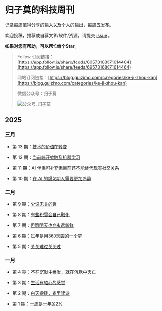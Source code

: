 # 归子莫的科技周刊

记录每周值得分享的输入以及个人的输出，每周五发布。

欢迎投稿，推荐或自荐文章/软件/资源，请提交 [issue](https://github.com/guizimo/weekly/issues) 。

**如果对您有帮助，可以帮忙给个Star**。

> Follow 订阅链接：[https://app.follow.is/share/feeds/69573168071614464](https://app.follow.is/share/feeds/69573168071614464)
>
> 网站订阅链接：[https://blog.guizimo.com/categories/ke-ji-zhou-kan](https://blog.guizimo.com/categories/ke-ji-zhou-kan)
>
> 微信公众号：归子莫
>
> ![公众号_归子莫](https://guizimo.oss-cn-shanghai.aliyuncs.com/img/%E5%85%AC%E4%BC%97%E5%8F%B7_%E5%BD%92%E5%AD%90%E8%8E%AB.jpg)



## 2025

### 三月

- 第 13 期：[技术的价值在转变](https://github.com/guizimo/weekly/blob/main/docs/weekly-13.md)

- 第 12 期：[当前端开始触及机器学习](https://github.com/guizimo/weekly/blob/main/docs/weekly-12.md)

- 第 11 期：[AI 伴侣可补充但目前还不能替代现实社交关系](https://github.com/guizimo/weekly/blob/main/docs/weekly-11.md)

- 第 10 期：[在 AI 的爆发期人需要更加冷静](https://github.com/guizimo/weekly/blob/main/docs/weekly-10.md)

### 二月

- 第 9 期：[少说无关的话](https://github.com/guizimo/weekly/blob/main/docs/weekly-9.md)

- 第 8 期：[有些积雪会自己融化](https://github.com/guizimo/weekly/blob/main/docs/weekly-8.md)

- 第 7 期：[但愿明天也会永远新鲜](https://github.com/guizimo/weekly/blob/main/docs/weekly-7.md)

- 第 6 期：[过年是用360天圆的一个梦](https://github.com/guizimo/weekly/blob/main/docs/weekly-6.md)

- 第 5 期：[关关难过关关过](https://github.com/guizimo/weekly/blob/main/docs/weekly-5.md)

### 一月

- 第 4 期：[不在沉默中爆发，就在沉默中灭亡](https://github.com/guizimo/weekly/blob/main/docs/weekly-4.md)

- 第 3 期：[生活有轴心的感觉](https://github.com/guizimo/weekly/blob/main/docs/weekly-3.md)

- 第 2 期：[白天搬砖，夜里读诗](https://github.com/guizimo/weekly/blob/main/docs/weekly-2.md)

- 第 1 期：[一周是一年的2%](https://github.com/guizimo/weekly/blob/main/docs/weekly-1.md)
